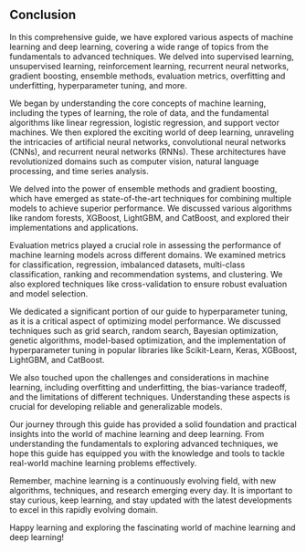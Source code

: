 ## Conclusion
In this comprehensive guide, we have explored various aspects of machine learning and deep learning, covering a wide range of topics from the fundamentals to advanced techniques. We delved into supervised learning, unsupervised learning, reinforcement learning, recurrent neural networks, gradient boosting, ensemble methods, evaluation metrics, overfitting and underfitting, hyperparameter tuning, and more.

We began by understanding the core concepts of machine learning, including the types of learning, the role of data, and the fundamental algorithms like linear regression, logistic regression, and support vector machines. We then explored the exciting world of deep learning, unraveling the intricacies of artificial neural networks, convolutional neural networks (CNNs), and recurrent neural networks (RNNs). These architectures have revolutionized domains such as computer vision, natural language processing, and time series analysis.

We delved into the power of ensemble methods and gradient boosting, which have emerged as state-of-the-art techniques for combining multiple models to achieve superior performance. We discussed various algorithms like random forests, XGBoost, LightGBM, and CatBoost, and explored their implementations and applications.

Evaluation metrics played a crucial role in assessing the performance of machine learning models across different domains. We examined metrics for classification, regression, imbalanced datasets, multi-class classification, ranking and recommendation systems, and clustering. We also explored techniques like cross-validation to ensure robust evaluation and model selection.

We dedicated a significant portion of our guide to hyperparameter tuning, as it is a critical aspect of optimizing model performance. We discussed techniques such as grid search, random search, Bayesian optimization, genetic algorithms, model-based optimization, and the implementation of hyperparameter tuning in popular libraries like Scikit-Learn, Keras, XGBoost, LightGBM, and CatBoost.

We also touched upon the challenges and considerations in machine learning, including overfitting and underfitting, the bias-variance tradeoff, and the limitations of different techniques. Understanding these aspects is crucial for developing reliable and generalizable models.

Our journey through this guide has provided a solid foundation and practical insights into the world of machine learning and deep learning. From understanding the fundamentals to exploring advanced techniques, we hope this guide has equipped you with the knowledge and tools to tackle real-world machine learning problems effectively.

Remember, machine learning is a continuously evolving field, with new algorithms, techniques, and research emerging every day. It is important to stay curious, keep learning, and stay updated with the latest developments to excel in this rapidly evolving domain.

Happy learning and exploring the fascinating world of machine learning and deep learning!